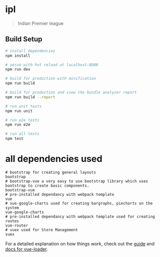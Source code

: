 # ipl

> Indian Premier league

## Build Setup

``` bash
# install dependencies
npm install

# serve with hot reload at localhost:8080
npm run dev

# build for production with minification
npm run build

# build for production and view the bundle analyzer report
npm run build --report

# run unit tests
npm run unit

# run e2e tests
npm run e2e

# run all tests
npm test
```
# all dependencies used
```
# bootstrap for creating general layouts
bootstrap
# bootstrap-vue a very easy to use bootstrap library which uses bootstrap to create basic components. 
bootstrap-vue
# pre-installed dependancy with webpack template
vue
# vue-google-charts used for creating bargraphs, piecharts on the system
vue-google-charts
# pre-installed dependancy with webpack template used for creating routes
vue-router
# vuex used for Store Management
vuex
```
For a detailed explanation on how things work, check out the [guide](http://vuejs-templates.github.io/webpack/) and [docs for vue-loader](http://vuejs.github.io/vue-loader).
